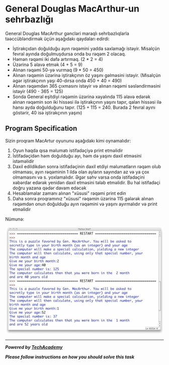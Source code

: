 # General Douglas MacArthur-un sehrbazlığı

General Douglas MacArthur gəncləri maraqlı sehrbazlıqlarla təəccübləndirmək üçün aşağıdakı qaydaları edirdi:

* İştirakçıdan doğulduğu ayın rəqəmini yadda saxlamağı istəyir. Misalçün fevral ayında doğulmuşdursa onda bu rəqəm 2 olacaq.
* Həmən rəqəmi iki dəfə artırmaq. (2 * 2 = 4)
* Üzərinə 5 əlavə etmək (4 + 5 = 9)
* Alınan rəqəmi 50-yə vurmaq (9 * 50 = 450)
* Alınan rəqəmin üzərinə iştirakçının öz yaşını gəlməsini istəyir. (Misalçün əgər iştirakçının yaşı 40-dırsa onda 450 + 40 = 490)
* Alınan rəqəmdən 365 çıxmasını istəyir və alınan rəqəmi səsləndirməsini istəyir (490 - 365 = 125)
* Sonda General eşitdiyi rəqəmin üzərinə xəyalında 115 əlavə edərək alınan rəqəmin son iki hissəsi ilə iştirakçının yaşını tapır, qalan hissəsi ilə hansı ayda doğulduğunu tapır. (125 + 115 = 240. Burada 2 fevral ayını göstərir, 40 isə iştirakçının yaşını)

## Program Specification

Sizin proqram MacArtur oyununu aşağıdakı kimi oynamalıdır:

1. Oyun haqda qısa məlumatı istifadəçiyə print etməlidir
2. İstifadəçidən həm doğulduğu ayı, həm də yaşını daxil etməsini istəməlidir
3. Daxil edildikdən sonra istifadəçinin daxil etdiyi məlumatların rəqəm olub olmaması, ayın rəqəminin 1 ildə olan ayların sayından az və ya çox olmamasını və s. yoxlamalıdır. Əgər səhv varsa onda istifadəçini xəbərdar edərək yenidən daxil etməsini tələb etməlidir. Bu hal istifadəçi doğru yazana qədər davam edəcək
4. Hesablamalar zamanı alınan "xüsusi" rəqəmi print edin
5. Daha sonra proqramınız "xüsusi" rəqəmin üzərinə 115 gələrək alınan rəqəmdən onun doğulduğu ayın rəqəmini və yaşını ayırmalıdır və print etməlidir

Nümunə:

![](./images/example.jpg)

---

***Powered by [TechAcademy](https://techacademy.az)***

***Please follow instructions on how you should solve this task***